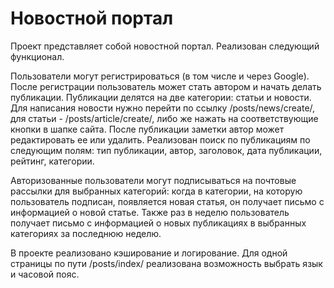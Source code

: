 # Новостной портал

Проект представляет собой новостной портал. Реализован следующий функционал.

Пользователи могут регистрироваться (в том числе и через Google).
После регистрации пользователь может стать автором и начать делать публикации. Публикации делятся на две категории: статьи и новости.
Для написания новости нужно перейти по ссылку /posts/news/create/, для статьи - /posts/article/create/, либо же нажать на соответствующие кнопки в шапке сайта. После публикации заметки автор может редактировать ее или удалить.
Реализован поиск по публикациям по следующим полям: тип публикации, автор, заголовок, дата публикации, рейтинг, категории.

Авторизованные пользователи могут подписываться на почтовые рассылки для выбранных категорий: когда в категории, на которую пользователь подписан, появляется новая статья, он получает письмо с информацией о новой статье. Также раз в неделю пользователь получает письмо с информацией о новых публикациях в выбранных категориях за последнюю неделю.

В проекте реализовано кэширование и логирование. Для одной страницы по пути /posts/index/ реализована возможность выбрать язык и часовой пояс.